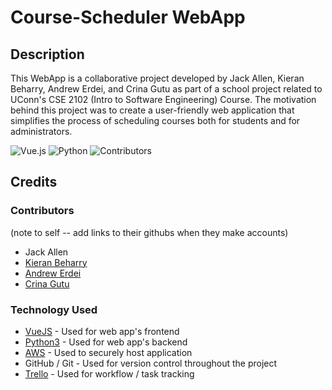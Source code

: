 # Course-Scheduler WebApp

## Description
This WebApp is a collaborative project developed by Jack Allen, Kieran Beharry, Andrew Erdei, and Crina Gutu as part of a school project related to UConn's CSE 2102 (Intro to Software Engineering) Course. The motivation behind this project was to create a user-friendly web application that simplifies the process of scheduling courses both for students and for administrators.

![Vue.js](https://img.shields.io/badge/vuejs-%2335495e.svg?style=for-the-badge&logo=vuedotjs&logoColor=%234FC08D)
![Python](https://img.shields.io/badge/python-3670A0?style=for-the-badge&logo=python&logoColor=ffdd54)
![Contributors](https://img.shields.io/github/contributors/jackallen123/Course-Scheduler-2102)

## Credits

### Contributors
(note to self -- add links to their githubs when they make accounts)
* Jack Allen
* [Kieran Beharry](https://github.com/kieranbeharry)
* [Andrew Erdei](https://github.com/andrewerdei02)
* [Crina Gutu](https://github.com/CrinaGgutu)

### Technology Used
* [VueJS](https://vuejs.org/) - Used for web app's frontend
* [Python3](https://www.python.org/) - Used for web app's backend
* [AWS](https://aws.amazon.com/) - Used to securely host application
* GitHub / Git - Used for version control throughout the project
* [Trello](https://trello.com/) - Used for workflow / task tracking
